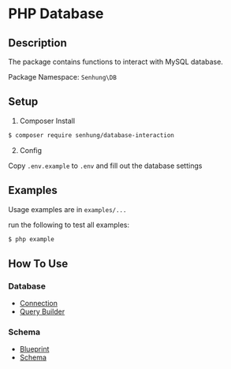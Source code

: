# PHP Database

## Description

The package contains functions to interact with MySQL database.

Package Namespace: `Senhung\DB`

## Setup

1. Composer Install

```bash
$ composer require senhung/database-interaction
```

2. Config

Copy `.env.example` to `.env` and fill out the database settings

## Examples

Usage examples are in `examples/...`

run the following to test all examples:

```bash
$ php example
```

## How To Use

### Database

 - [Connection](docs/database/connection.md)
 - [Query Builder](docs/database/querybuilder.md)

### Schema

 - [Blueprint](docs/schema/blueprint.md)
 - [Schema](docs/schema/schema.md)
 